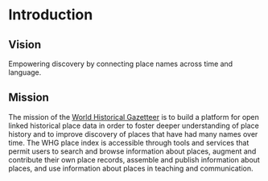 # Introduction

## Vision

Empowering discovery by connecting place names across time and language.

## Mission

The mission of the [World Historical Gazetteer](https://whgazetteer.org) is to build a platform for open linked historical place data in order to
foster deeper understanding of place history and to improve discovery of places that have had many names over time. The
WHG place index is accessible through tools and services that permit users to search and browse information about
places, augment and contribute their own place records, assemble and publish information about places, and use
information about places in teaching and communication.
